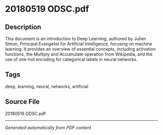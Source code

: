# 20180519 ODSC.pdf

## Description
This document is an introduction to Deep Learning, authored by Julien Simon, Principal Evangelist for Artificial Intelligence, focusing on machine learning. It provides an overview of essential concepts, including activation functions, the Multiply and Accumulate operation from Wikipedia, and the use of one-hot encoding for categorical labels in neural networks.
## Tags
deep, learning, neural, networks, artificial

## Source File
20180519 ODSC.pdf

---
*Generated automatically from PDF content*
